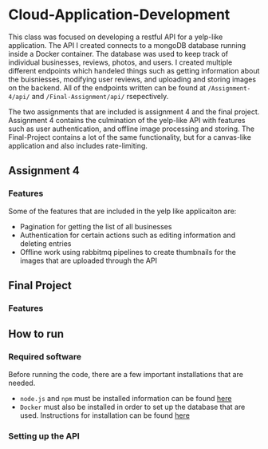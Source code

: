# Cloud-Application-Development
This class was focused on developing a restful API for a yelp-like application. The API I created connects to a mongoDB database running inside a Docker container. The database was used to keep track of individual businesses, reviews, photos, and users. I created multiple different endpoints which handeled things such as getting information about the buisniesses, modifying user reviews, and uploading and storing images on the backend. All of the endpoints written can be found at `/Assignment-4/api/` and `/Final-Assignment/api/` rsepectively.

The two assignments that are included is assignment 4 and the final project. Assignment 4 contains the culmination of the yelp-like API with features such as user authentication, and offline image processing and storing. The Final-Project contains a lot of the same functionality, but for a canvas-like application and also includes rate-limiting.

## Assignment 4

### Features
Some of the features that are included in the yelp like applicaiton are:
  * Pagination for getting the list of all businesses
  * Authentication for certain actions such as editing information and deleting entries
  * Offline work using rabbitmq pipelines to create thumbnails for the images that are uploaded through the API

## Final Project

### Features

## How to run
### Required software
Before running the code, there are a few important installations that are needed.
 - `node.js` and `npm` must be installed information can be found [here](https://docs.npmjs.com/downloading-and-installing-node-js-and-npm#osx-or-linux-node-version-managers)
 - `Docker` must also be installed in order to set up the database that are used. Instructions for installation can be found [here](https://docs.docker.com/get-docker/)

### Setting up the API
